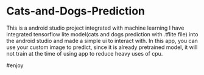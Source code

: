 # Cats-and-Dogs-Prediction

This is a android studio project integrated with machine learning
I have integrated tensorflow lite model(cats and dogs prediction with .tflite file) into the android studio and made a simple ui to interact with.
In this app, you can use your custom image to predict, since it is already pretrained model, it will not train at the time of using app to reduce heavy uses of cpu.

#enjoy
